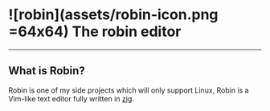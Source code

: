 # ![robin](assets/robin-icon.png =64x64) The robin editor
<hr/>

## What is Robin?

Robin is one of my side projects which will only support Linux,
Robin is a Vim-like text editor fully written in [zig](https://github.com/ziglang/zig).